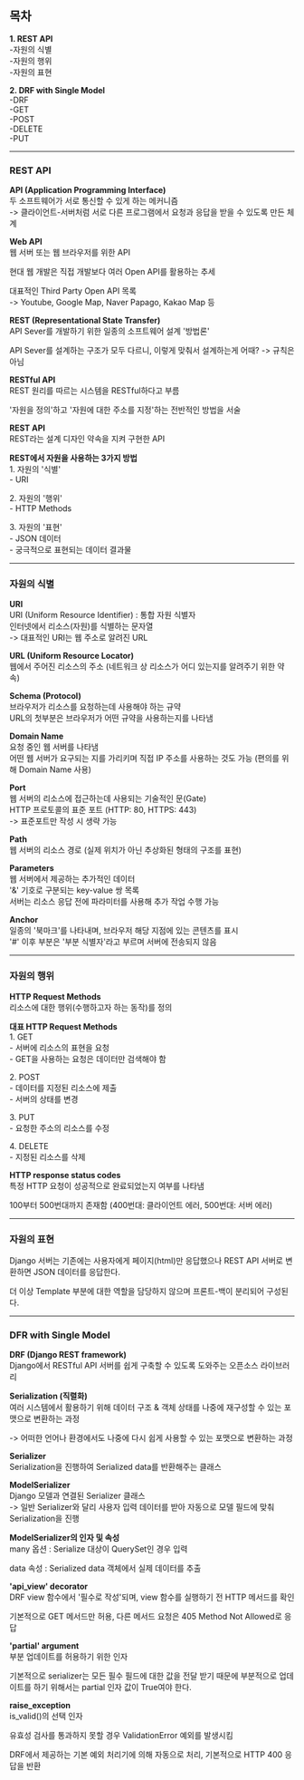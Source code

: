 ## 목차

**1. REST API**   
-자원의 식별  
-자원의 행위   
-자원의 표현

**2. DRF with Single Model**   
-DRF  
-GET  
-POST  
-DELETE  
-PUT


---

### REST API

**API (Application Programming Interface)**   
두 소프트웨어가 서로 통신할 수 있게 하는 메커니즘  
-> 클라이언트-서버처럼 서로 다른 프로그램에서 요청과 응답을 받을 수 있도록 만든 체계


**Web API**   
웹 서버 또는 웹 브라우저를 위한 API  

현대 웹 개발은 직접 개발보다 여러 Open API를 활용하는 추세  

대표적인 Third Party Open API 목록  
-> Youtube, Google Map, Naver Papago, Kakao Map 등


**REST (Representational State Transfer)**  
API Sever를 개발하기 위한 일종의 소프트웨어 설계 '방법론'

API Sever를 설계하는 구조가 모두 다르니, 이렇게 맞춰서 설계하는게 어때? -> 규칙은 아님


**RESTful API**   
REST 원리를 따르는 시스템을 RESTful하다고 부름  

'자원을 정의'하고 '자원에 대한 주소를 지정'하는 전반적인 방법을 서술  


**REST API**   
REST라는 설계 디자인 약속을 지켜 구현한 API


**REST에서 자원을 사용하는 3가지 방법**   
1\. 자원의 '식별'   
\- URI   

2\. 자원의 '행위'   
\- HTTP Methods   

3\. 자원의 '표현'    
\- JSON 데이터   
\- 궁극적으로 표현되는 데이터 결과물

---

### 자원의 식별

**URI**  
URI (Uniform Resource Identifier) : 통합 자원 식별자   
인터넷에서 리소스(자원)를 식별하는 문자열   
-> 대표적인 URI는 웹 주소로 알려진 URL


**URL (Uniform Resource Locator)**   
웹에서 주어진 리소스의 주소 (네트워크 상 리소스가 어디 있는지를 알려주기 위한 약속)

**Schema (Protocol)**   
브라우저가 리소스를 요청하는데 사용해야 하는 규약   
URL의 첫부분은 브라우저가 어떤 규약을 사용하는지를 나타냄   

**Domain Name**   
요청 중인 웹 서버를 나타냄   
어떤 웹 서버가 요구되는 지를 가리키며 직접 IP 주소를 사용하는 것도 가능 (편의를 위해 Domain Name 사용)

**Port**   
웹 서버의 리소스에 접근하는데 사용되는 기술적인 문(Gate)  
HTTP 프로토콜의 표준 포트 (HTTP: 80, HTTPS: 443)  
-> 표준포트만 작성 시 생략 가능

**Path**   
웹 서버의 리소스 경로 (실제 위치가 아닌 추상화된 형태의 구조를 표현)

**Parameters**   
웹 서버에서 제공하는 추가적인 데이터  
'&' 기호로 구분되는 key-value 쌍 목록  
서버는 리소스 응답 전에 파라미터를 사용해 추가 작업 수행 가능

**Anchor**  
일종의 '북마크'를 나타내며, 브라우저 해당 지점에 있는 콘텐츠를 표시  
'#' 이후 부분은 '부분 식별자'라고 부르며 서버에 전송되지 않음

---

### 자원의 행위

**HTTP Request Methods**  
리소스에 대한 행위(수행하고자 하는 동작)를 정의

**대표 HTTP Request Methods**  
1\. GET  
\- 서버에 리소스의 표현을 요청   
\- GET을 사용하는 요청은 데이터만 검색해야 함

2\. POST  
\- 데이터를 지정된 리소스에 제출   
\- 서버의 상태를 변경   

3\. PUT  
\- 요청한 주소의 리소스를 수정

4\. DELETE  
\- 지정된 리소스를 삭제

**HTTP response status codes**   
특정 HTTP 요청이 성공적으로 완료되었는지 여부를 나타냄

100부터 500번대까지 존재함 (400번대: 클라이언트 에러, 500번대: 서버 에러)

---

### 자원의 표현

Django 서버는 기존에는 사용자에게 페이지(html)만 응답했으나 REST API 서버로 변환하면 JSON 데이터를 응답한다.

더 이상 Template 부분에 대한 역할을 담당하지 않으며 프론트-백이 분리되어 구성된다.

---

### DFR with Single Model

**DRF (Django REST framework)**   
Django에서 RESTful API 서버를 쉽게 구축할 수 있도록 도와주는 오픈소스 라이브러리


**Serialization (직렬화)**   
여러 시스템에서 활용하기 위해 데이터 구조 & 객체 상태를 나중에 재구성할 수 있는 포맷으로 변환하는 과정

-> 어떠한 언어나 환경에서도 나중에 다시 쉽게 사용할 수 있는 포맷으로 변환하는 과정


**Serializer**   
Serialization을 진행하여 Serialized data를 반환해주는 클래스


**ModelSerializer**    
Django 모델과 연결된 Serializer 클래스  
-> 일반 Serializer와 달리 사용자 입력 데이터를 받아 자동으로 모델 필드에 맞춰 Serialization을 진행


**ModelSerializer의 인자 및 속성**    
many 옵션 : Serialize 대상이 QuerySet인 경우 입력

data 속성 : Serialized data 객체에서 실제 데이터를 추출


**'api_view' decorator**   
DRF view 함수에서 '필수로 작성'되며, view 함수를 실행하기 전 HTTP 메서드를 확인  

기본적으로 GET 메서드만 허용, 다른 메서드 요청은 405 Method Not Allowed로 응답


**'partial' argument**   
부분 업데이트를 허용하기 위한 인자

기본적으로 serializer는 모든 필수 필드에 대한 값을 전달 받기 때문에 부분적으로 업데이트를 하기 위해서는 partial 인자 값이 True여야 한다.


**raise_exception**    
is_valid()의 선택 인자  

유효성 검사를 통과하지 못할 경우 ValidationError 예외를 발생시킴

DRF에서 제공하는 기본 예외 처리기에 의해 자동으로 처리, 기본적으로 HTTP 400 응답을 반환



















